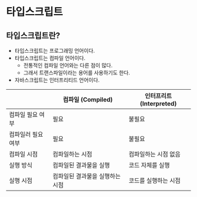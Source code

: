 # 타입스크립트

## 타입스크립트란?

- 타입스크립트는 프로그래밍 언어이다.
- 타입스크립트는 컴파일 언어이다.
  - 전통적인 컴파일 언어와는 다른 점이 많다.
  - 그래서 트랜스파일이라는 용어를 사용하기도 한다.
- 자바스크립트는 인터프리티드 언어이다.

|                    | 컴파일 (Compiled)               | 인터프리트 (Interpreted) |
| ------------------ | ------------------------------- | ------------------------ |
| 컴파일 필요 여부   | 필요                            | 불필요                   |
| 컴파일러 필요 여부 | 필요                            | 불필요                   |
| 컴파일 시점        | 컴파일하는 시점                 | 컴파일하는 시점 없음     |
| 실행 방식          | 컴파일된 결과물을 실행          | 코드 자체를 실행         |
| 실행 시점          | 컴파일된 결과물을 실행하는 시점 | 코드를 실행하는 시점     |
